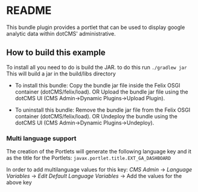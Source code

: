 # README

This bundle plugin provides a portlet that can be used to display google analytic data within dotCMS' administrative.


## How to build this example

To install all you need to do is build the JAR. to do this run
`./gradlew jar`
This will build a jar in the build/libs directory

* To install this bundle:
    Copy the bundle jar file inside the Felix OSGI container (dotCMS/felix/load).
            OR
    Upload the bundle jar file using the dotCMS UI (CMS Admin->Dynamic Plugins->Upload Plugin).

* To uninstall this bundle:
    Remove the bundle jar file from the Felix OSGI container (dotCMS/felix/load).
            OR
    Undeploy the bundle using the dotCMS UI (CMS Admin->Dynamic Plugins->Undeploy).

### Multi language support

The creation of the Portlets will generate the following language key and it as the title for the Portlets:
`javax.portlet.title.EXT_GA_DASHBOARD`


In order to add multilanguage values for this key:
*CMS Admin* -> *Language Variables* -> *Edit Default Language Variables* -> Add the values for the above key
  	
